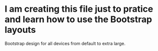 # I am creating this file just to pratice and learn how to use the Bootstrap layouts 

Bootstrap design for all devices from default to extra large. 